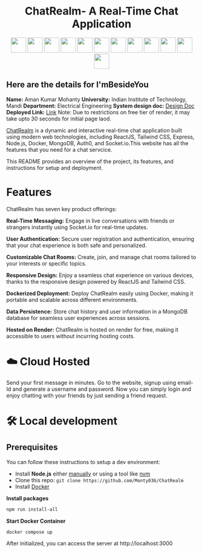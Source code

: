 
<h1 align="center">
  ChatRealm- A Real-Time Chat Application
</h1>
<div style="text-align: center; vertical-align: middle;">
  <img src="https://user-images.githubusercontent.com/25181517/192158954-f88b5814-d510-4564-b285-dff7d6400dad.png" width="40" height="40">
  <img src="https://user-images.githubusercontent.com/25181517/183898674-75a4a1b1-f960-4ea9-abcb-637170a00a75.png" width="40" height="40">
  <img src="https://user-images.githubusercontent.com/25181517/117447155-6a868a00-af3d-11eb-9cfe-245df15c9f3f.png" width="40" height="40">
  <img src="https://user-images.githubusercontent.com/25181517/187070862-03888f18-2e63-4332-95fb-3ba4f2708e59.png" width="40" height="40">
  <img src="https://img.icons8.com/color/48/000000/react-native.png" width="40" height="40"> 
  <img src="https://user-images.githubusercontent.com/25181517/202896760-337261ed-ee92-4979-84c4-d4b829c7355d.png" width="40" height="40">
  <img src="https://img.icons8.com/color/48/000000/express.png" width="40" height="40">
  <img src="https://img.icons8.com/color/48/000000/nodejs.png" width="40" height="40">
  <img src="https://img.icons8.com/color/48/000000/docker.png" width="40" height="40">
  <img src="https://img.icons8.com/color/48/000000/mongodb.png" width="40" height="40">
  <img src="https://user-images.githubusercontent.com/25181517/192108372-f71d70ac-7ae6-4c0d-8395-51d8870c2ef0.png" width="40" height="40">
  <img src="https://user-images.githubusercontent.com/25181517/192108374-8da61ba1-99ec-41d7-80b8-fb2f7c0a4948.png" width="40" height="40">
  
  
</div>



## Here are the details for I'mBesideYou
**Name:** Aman Kumar Mohanty
 **University:** Indian Institute of Technology, Mandi
 **Department:** Electrical Engineering
 **System design doc:**  [Design Doc](https://github.com/Monty036/ChatRealm)
 **Deployed Link:**  [Link]() 
 Note: Due to restrictions on free tier of render, it may take upto 30 seconds for initial page laod.

 

[ChatRealm]() is a dynamic and interactive real-time chat application built using modern web technologies, including ReactJS, Tailwind CSS, Express, Node.js, Docker, MongoDB, Auth0, and Socket.io.This website has all the features that you need for a chat servcice.



  

 This README provides an overview of the project, its features, and instructions for setup and deployment.

#  Features

ChatRealm has seven key product offerings: 

 **Real-Time Messaging:** Engage in live conversations with friends or strangers instantly using Socket.io for real-time updates.

 **User Authentication:** Secure user registration and authentication, ensuring that your chat experience is both safe and personalized.

**Customizable Chat Rooms:** Create, join, and manage chat rooms tailored to your interests or specific topics.

**Responsive Design:** Enjoy a seamless chat experience on various devices, thanks to the responsive design powered by ReactJS and Tailwind CSS.

**Dockerized Deployment:** Deploy ChatRealm easily using Docker, making it portable and scalable across different environments.

**Data Persistence:** Store chat history and user information in a MongoDB database for seamless user experiences across sessions.

**Hosted on Render:** ChatRealm is hosted on render for free, making it accessible to users without incurring hosting costs.




# ☁️ Cloud Hosted 

Send your first message in minutes. Go to the website, signup using email-Id and generate a username and password. Now you can simply login and enjoy chatting with your friends by just sending a friend request.





# 🛠️ Local development

##  Prerequisites

You can follow these instructions to setup a dev environment:

- Install **Node.js** either [manually](https://nodejs.org/dist/latest-v14.x/) or using a tool like [nvm](https://github.com/creationix/nvm)
- Clone this repo: `git clone https://github.com/Monty036/ChatRealm`
- Install [Docker](https://docs.docker.com/engine/install/)

**Install packages**

```bash
npm run install-all
```

**Start Docker Container**

```bash
docker compose up
```

After initialized, you can access the server at http://localhost:3000
